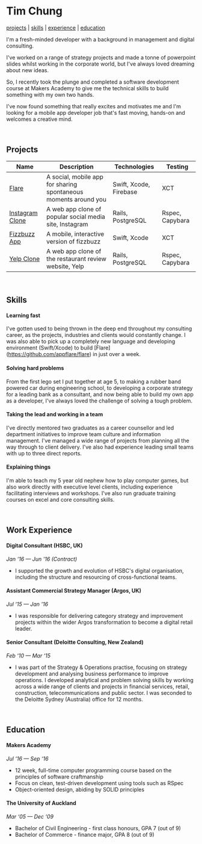 # Tim Chung


[projects](#projects) | [skills](#skills) | [experience](#experience) | [education](#education)

I'm a fresh-minded developer with a background in management and digital consulting.

I've worked on a range of strategy projects and made a tonne of powerpoint slides whilst working in the corporate world, but I've always loved dreaming about new ideas.

So, I recently took the plunge and completed a software development course at Makers Academy to give me the technical skills to build something with my own two hands.

I've now found something that really excites and motivates me and I'm looking for a mobile app developer job that's fast moving, hands-on and welcomes a creative mind.

&nbsp;
## Projects
|Name|Description|Technologies|Testing
|---|---|---|---|
| [Flare](https://github.com/appflare/flare) | A social, mobile app for sharing spontaneous moments around you | Swift, Xcode, Firebase | XCT |
| [Instagram Clone](https://github.com/tchungnz/instagram-challenge) | A web app clone of popular social media site, Instagram | Rails, PostgreSQL | Rspec, Capybara |
| [Fizzbuzz App](https://github.com/tchungnz/fizzbuzz-swift) | A mobile, interactive version of fizzbuzz  | Swift, Xcode | XCT |
| [Yelp Clone](https://github.com/tchungnz/yelp-clone) | A web app clone of the restaurant review website, Yelp | Rails, PostgreSQL | Rspec, Capybara |

&nbsp;
## Skills

#### Learning fast
I've gotten used to being thrown in the deep end throughout my consulting career, as the projects, industries and clients would constantly change. I was also able to pick up a completely new language and developing environment (Swift/Xcode) to build [Flare] (https://github.com/appflare/flare) in just over a week.

#### Solving hard problems
From the first lego set I put together at age 5, to making a rubber band powered car during engineering school, to developing a corporate strategy for a leading bank as a consultant, and now being able to build my own app as a developer, I've always loved the challenge of solving a tough problem.

#### Taking the lead and working in a team
I've directly mentored two graduates as a career counsellor and led department initiatives to improve team culture and information management. I've managed a wide range of projects from planning all the way through to client delivery. I've also had experience leading small teams with up to three direct reports.

#### Explaining things
I'm able to teach my 5 year old nephew how to play computer games, but also work directly with executive level clients, including experience facilitating interviews and workshops. I've also run graduate training courses on excel and core consulting skills.


&nbsp;
## Work Experience

#### Digital Consultant (HSBC, UK)
_Jan ‘16 — Jun '16 (Contract)_
- I supported the growth and evolution of HSBC's digital organisation, including the structure and resourcing of cross-functional teams.


#### Assistant Commercial Strategy Manager (Argos, UK)
_Jul ‘15 — Jan '16_
- I was responsible for delivering category strategy and improvement projects within the wider Argos transformation to become a digital retail leader.


#### Senior Consultant (Deloitte Consulting, New Zealand)
_Feb ‘10 — Mar ‘15_
- I was part of the Strategy & Operations practise, focusing on strategy development and analysing business performance to improve operations. I developed analytical and problem solving skills by working across a wide range of clients and projects in financial services, retail, construction, telecommunications and public sector. I was seconded to the Deloitte Sydney (Australia) office for 12 months.


&nbsp;
## Education

#### Makers Academy
_Jul ‘16 — Sep ‘16_
- 12 week, full-time computer programming course based on the  principles of software craftmanship
- Focus on clean, test-driven development using tools such as RSpec
- Object-oriented design, abiding by SOLID principles

#### The University of Auckland
_Mar ‘05 — Dec ‘09_
- Bachelor of Civil Engineering - first class honours, GPA 7 (out of 9)
- Bachelor of Commerce - finance major, GPA 8 (out of 9)
